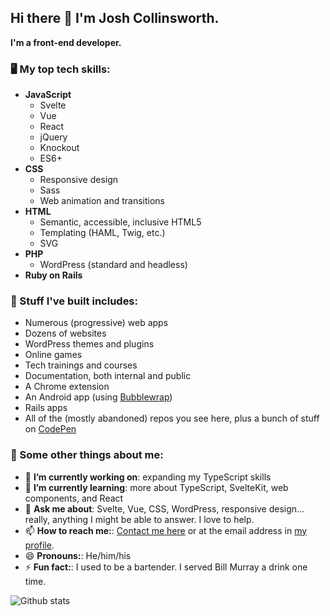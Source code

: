 ## Hi there 👋 I'm Josh Collinsworth.

**I'm a front-end developer.**

### 🖥️ My top tech skills:

* **JavaScript**
  * Svelte
  * Vue
  * React
  * jQuery
  * Knockout
  * ES6+
* **CSS**
  * Responsive design
  * Sass
  * Web animation and transitions
* **HTML**
  * Semantic, accessible, inclusive HTML5
  * Templating (HAML, Twig, etc.)
  * SVG
* **PHP**
  * WordPress (standard and headless)
* **Ruby on Rails**

### 🔨 Stuff I've built includes:
* Numerous (progressive) web apps
* Dozens of websites
* WordPress themes and plugins
* Online games
* Tech trainings and courses
* Documentation, both internal and public
* A Chrome extension
* An Android app (using [Bubblewrap](https://github.com/GoogleChromeLabs/bubblewrap))
* Rails apps
* All of the (mostly abandoned) repos you see here, plus a bunch of stuff on [CodePen](https://codepen.io/collinsworth)

### 📖 Some other things about me:
    
- 🔭 **I’m currently working on**: expanding my TypeScript skills
- 🌱 **I’m currently learning**: more about TypeScript, SvelteKit, web components, and React
- 💬 **Ask me about**: Svelte, Vue, CSS, WordPress, responsive design…really, anything I might be able to answer. I love to help.
- 📫 **How to reach me:**: [Contact me here](https://joshcollinsworth.com/contact) or at the email address in [my profile](https://github.com/josh-collinsworth).
- 😄 **Pronouns:**: He/him/his
- ⚡ **Fun fact:**: I used to be a bartender. I served Bill Murray a drink one time.

![Github stats](https://github-readme-stats.vercel.app/api?username=josh-collinsworth)
